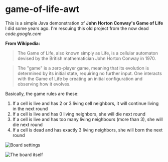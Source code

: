 # game-of-life-awt

This is a simple Java demonstration of **John Horton Conway's Game of Life** I did some years ago. I'm rescuing this old project from the now dead *code.google.com*

**From Wikipedia:**<br/>

>The Game of Life, also known simply as Life, is a cellular automaton devised by the British mathematician John Horton Conway in 1970.

>The "game" is a zero-player game, meaning that its evolution is determined by its initial state, requiring no further input. One interacts with the Game of Life by creating an initial configuration and observing how it evolves.

Basically, the game rules are these:

1. If a cell is live and has 2 or 3 living cell neighbors, it will continue living in the next round
2. If a cell is live and has 0 living neighbors, she will die next round
3. If a cell is live and has too many living neighbours (more than 3), she will die next round
4. If a cell is dead and has exactly 3 living neighbors, she will born the next round

![Board settings](/screenshots/board-settings-frame.jpg?raw=true "Board settings (splash frame)")

![The board itself](/screenshots/board-settings-frame.jpg?raw=true "The board itself")